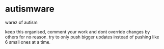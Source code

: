 # autismware
warez of autism

keep this organised, comment your work and dont override changes by others for no reason. try to only push bigger updates instead of pushing like 6 small ones at a time.
